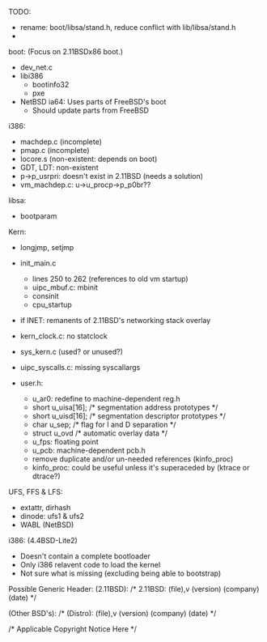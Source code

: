 TODO:
- rename: boot/libsa/stand.h, reduce conflict with lib/libsa/stand.h
- 
boot: (Focus on 2.11BSDx86 boot.)
- dev_net.c
- libi386
	- bootinfo32
	- pxe
- NetBSD ia64: Uses parts of FreeBSD's boot
	- Should update parts from FreeBSD

i386:
- machdep.c (incomplete)
- pmap.c (incomplete)
- locore.s (non-existent: depends on boot)
- GDT, LDT: non-existent
- p->p_usrpri: doesn't exist in 2.11BSD (needs a solution)
- vm_machdep.c: u->u_procp->p_p0br??

libsa:
- bootparam

Kern:
- longjmp, setjmp
- init_main.c
	- lines 250 to 262 (references to old vm startup)
	- uipc_mbuf.c: mbinit
	- consinit
	- cpu_startup
- if INET: remanents of 2.11BSD's networking stack overlay
- kern_clock.c: no statclock
- sys_kern.c (used? or unused?)
- uipc_syscalls.c: missing syscallargs

- user.h: 
	- u_ar0: redefine to machine-dependent reg.h
	- short	u_uisa[16];					/* segmentation address prototypes */
	- short	u_uisd[16];					/* segmentation descriptor prototypes */
	- char	u_sep;						/* flag for I and D separation */
	- struct u_ovd						/* automatic overlay data */
	- u_fps: floating point 
	- u_pcb: machine-dependent pcb.h
	- remove duplicate and/or un-needed references (kinfo_proc)
	- kinfo_proc: could be useful unless it's superaceded by (ktrace or dtrace?) 
	
UFS, FFS & LFS:
- extattr, dirhash
- dinode: ufs1 & ufs2
- WABL (NetBSD)

i386: (4.4BSD-Lite2)
- Doesn't contain a complete bootloader
- Only i386 relavent code to load the kernel
- Not sure what is missing (excluding being able to bootstrap)  

Possible Generic Header: 
(2.11BSD):
/* 2.11BSD: (file),v (version) (company) (date) */

(Other BSD's):
/* (Distro): (file),v (version) (company) (date) */

/* Applicable Copyright Notice Here */
